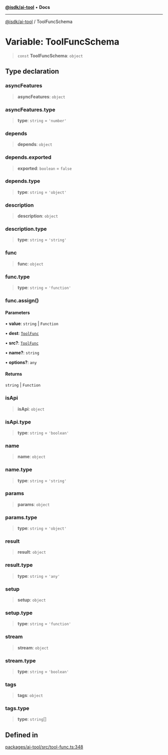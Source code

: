 [**@isdk/ai-tool**](../README.md) • **Docs**

***

[@isdk/ai-tool](../globals.md) / ToolFuncSchema

# Variable: ToolFuncSchema

> `const` **ToolFuncSchema**: `object`

## Type declaration

### asyncFeatures

> **asyncFeatures**: `object`

### asyncFeatures.type

> **type**: `string` = `'number'`

### depends

> **depends**: `object`

### depends.exported

> **exported**: `boolean` = `false`

### depends.type

> **type**: `string` = `'object'`

### description

> **description**: `object`

### description.type

> **type**: `string` = `'string'`

### func

> **func**: `object`

### func.type

> **type**: `string` = `'function'`

### func.assign()

#### Parameters

• **value**: `string` \| `Function`

• **dest**: [`ToolFunc`](../classes/ToolFunc.md)

• **src?**: [`ToolFunc`](../classes/ToolFunc.md)

• **name?**: `string`

• **options?**: `any`

#### Returns

`string` \| `Function`

### isApi

> **isApi**: `object`

### isApi.type

> **type**: `string` = `'boolean'`

### name

> **name**: `object`

### name.type

> **type**: `string` = `'string'`

### params

> **params**: `object`

### params.type

> **type**: `string` = `'object'`

### result

> **result**: `object`

### result.type

> **type**: `string` = `'any'`

### setup

> **setup**: `object`

### setup.type

> **type**: `string` = `'function'`

### stream

> **stream**: `object`

### stream.type

> **type**: `string` = `'boolean'`

### tags

> **tags**: `object`

### tags.type

> **type**: `string`[]

## Defined in

[packages/ai-tool/src/tool-func.ts:348](https://github.com/isdk/ai-tool.js/blob/e324043799402aa2caa41711a9168487ab85c166/src/tool-func.ts#L348)
